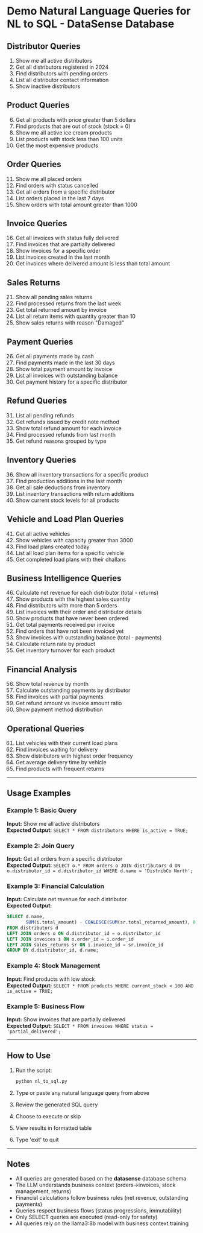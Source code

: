 # Demo Natural Language Queries for NL to SQL - DataSense Database

## Distributor Queries

1. Show me all active distributors
2. Get all distributors registered in 2024
3. Find distributors with pending orders
4. List all distributor contact information
5. Show inactive distributors

## Product Queries

6. Get all products with price greater than 5 dollars
7. Find products that are out of stock (stock = 0)
8. Show me all active ice cream products
9. List products with stock less than 100 units
10. Get the most expensive products

## Order Queries

11. Show me all placed orders
12. Find orders with status cancelled
13. Get all orders from a specific distributor
14. List orders placed in the last 7 days
15. Show orders with total amount greater than 1000

## Invoice Queries

16. Get all invoices with status fully delivered
17. Find invoices that are partially delivered
18. Show invoices for a specific order
19. List invoices created in the last month
20. Get invoices where delivered amount is less than total amount

## Sales Returns

21. Show all pending sales returns
22. Find processed returns from the last week
23. Get total returned amount by invoice
24. List all return items with quantity greater than 10
25. Show sales returns with reason "Damaged"

## Payment Queries

26. Get all payments made by cash
27. Find payments made in the last 30 days
28. Show total payment amount by invoice
29. List all invoices with outstanding balance
30. Get payment history for a specific distributor

## Refund Queries

31. List all pending refunds
32. Get refunds issued by credit note method
33. Show total refund amount for each invoice
34. Find processed refunds from last month
35. Get refund reasons grouped by type

## Inventory Queries

36. Show all inventory transactions for a specific product
37. Find production additions in the last month
38. Get all sale deductions from inventory
39. List inventory transactions with return additions
40. Show current stock levels for all products

## Vehicle and Load Plan Queries

41. Get all active vehicles
42. Show vehicles with capacity greater than 3000
43. Find load plans created today
44. List all load plan items for a specific vehicle
45. Get completed load plans with their challans

## Business Intelligence Queries

46. Calculate net revenue for each distributor (total - returns)
47. Show products with the highest sales quantity
48. Find distributors with more than 5 orders
49. List invoices with their order and distributor details
50. Show products that have never been ordered
51. Get total payments received per invoice
52. Find orders that have not been invoiced yet
53. Show invoices with outstanding balance (total - payments)
54. Calculate return rate by product
55. Get inventory turnover for each product

## Financial Analysis

56. Show total revenue by month
57. Calculate outstanding payments by distributor
58. Find invoices with partial payments
59. Get refund amount vs invoice amount ratio
60. Show payment method distribution

## Operational Queries

61. List vehicles with their current load plans
62. Find invoices waiting for delivery
63. Show distributors with highest order frequency
64. Get average delivery time by vehicle
65. Find products with frequent returns

---

## Usage Examples

### Example 1: Basic Query
**Input:** Show me all active distributors  
**Expected Output:** `SELECT * FROM distributors WHERE is_active = TRUE;`

### Example 2: Join Query
**Input:** Get all orders from a specific distributor  
**Expected Output:** `SELECT o.* FROM orders o JOIN distributors d ON o.distributor_id = d.distributor_id WHERE d.name = 'DistribCo North';`

### Example 3: Financial Calculation
**Input:** Calculate net revenue for each distributor  
**Expected Output:** 
```sql
SELECT d.name, 
       SUM(i.total_amount) - COALESCE(SUM(sr.total_returned_amount), 0) as net_revenue
FROM distributors d
LEFT JOIN orders o ON d.distributor_id = o.distributor_id
LEFT JOIN invoices i ON o.order_id = i.order_id
LEFT JOIN sales_returns sr ON i.invoice_id = sr.invoice_id
GROUP BY d.distributor_id, d.name;
```

### Example 4: Stock Management
**Input:** Find products with low stock  
**Expected Output:** `SELECT * FROM products WHERE current_stock < 100 AND is_active = TRUE;`

### Example 5: Business Flow
**Input:** Show invoices that are partially delivered  
**Expected Output:** `SELECT * FROM invoices WHERE status = 'partial_delivered';`

---

## How to Use

1. Run the script:
   ```bash
   python nl_to_sql.py
   ```

2. Type or paste any natural language query from above

3. Review the generated SQL query

4. Choose to execute or skip

5. View results in formatted table

6. Type 'exit' to quit

---

## Notes

- All queries are generated based on the **datasense** database schema
- The LLM understands business context (orders→invoices, stock management, returns)
- Financial calculations follow business rules (net revenue, outstanding payments)
- Queries respect business flows (status progressions, immutability)
- Only SELECT queries are executed (read-only for safety)
- All queries rely on the llama3:8b model with business context training


